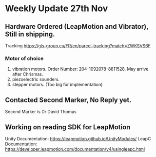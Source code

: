# Weekly Update 27th Nov

## Hardware Ordered (LeapMotion and Vibrator), Still in shipping. 
Tracking https://gls-group.eu/FR/en/parcel-tracking?match=ZWKSVS6F
### Motor of choice 
1. vibration motors. Order Number: 204-1092078-8811528, May arrive after Chrismas. 
2. piezoelectric sounders.
3. stepper motors. (Too big for implementation)

## Contacted Second Marker, No Reply yet.
Second Marker is Dr David Thomas

## Working on reading SDK for LeapMotion 
Unity Documentation: https://leapmotion.github.io/UnityModules/
LeapC Documentation: https://developer.leapmotion.com/documentation/v4/usingleapc.html
